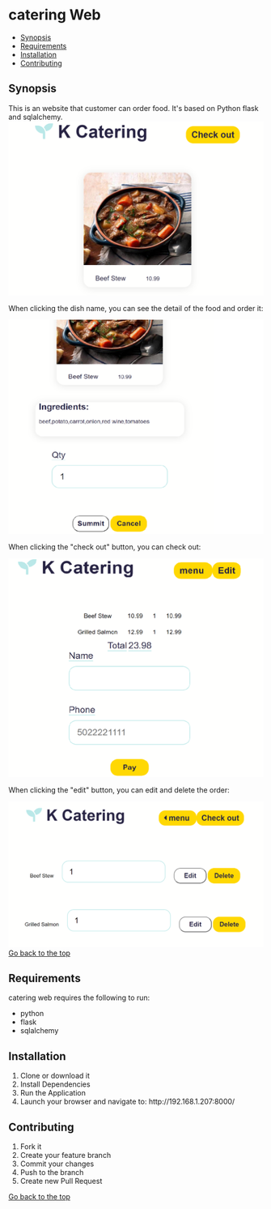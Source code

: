 <h1 id="catering">catering Web</h1>
<ul>
  <li><a href="#synopsis">Synopsis</a></li>
  <li><a href="#requirements">Requirements</a></li>
  <li><a href="#installation">Installation</a></li>
  <li><a href="#contributing">Contributing</a></li>
</ul>
<h2 id="synopsis">Synopsis</h2>
This is an website that customer can order food. It's based on Python flask and sqlalchemy.
<img src="/static/img/main.png" >
<p>When clicking the dish name, you can see the detail of the food and order it:</p>
<img src="/static/img/dish.png" >
<p>When clicking the "check out" button, you can check out:<p>
<img src="/static/img/checkout.png" >
<p>When clicking the "edit" button, you can edit and delete the order:</p>
<img src="/static/img/edit.png" >
<a href="#catering">Go back to the top</a>

<h2 id="requirements">Requirements</h2>
<p>catering web requires the following to run:</p>
<ul>
  <li>python</li>
  <li>flask</li>
  <li>sqlalchemy</li>
</ul>

<h2 id="installation">Installation</h2>
<ol>
  <li>Clone or download it</li>
  <li>Install Dependencies</li>
  <li>Run the Application</li>
  <li>Launch your browser and navigate to: http://192.168.1.207:8000/</li>
</ol>

<h2 id="contributing">Contributing</h2>
<ol>
  <li>Fork it</li>
  <li>Create your feature branch</li>
  <li>Commit your changes</li>
  <li>Push to the branch</li>
  <li>Create new Pull Request</li>
</ol>
<a href="#catering">Go back to the top</a>
